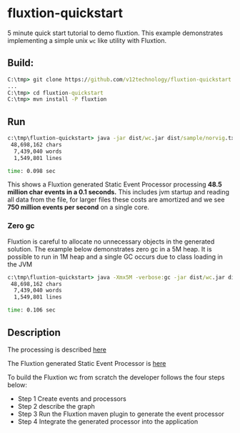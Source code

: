 # fluxtion-quickstart
5 minute quick start tutorial to demo fluxtion. This example demonstrates implementing a simple unix `wc` like utility with Fluxtion.

## Build:
```bat
C:\tmp> git clone https://github.com/v12technology/fluxtion-quickstart
...
C:\tmp> cd fluxtion-quickstart
C:\tmp> mvn install -P fluxtion
```

## Run
```bat
c:\tmp\fluxtion-quickstart> java -jar dist/wc.jar dist/sample/norvig.txt
 48,698,162 chars
  7,439,040 words
  1,549,801 lines

time: 0.098 sec
```
This shows a Fluxtion generated Static Event Processor processing **48.5 million char events in a 0.1 seconds.** This includes jvm startup and reading all data from the file, for larger files these costs are amortized and we see **750 million events per second** on a single core.

### Zero gc
Fluxtion is careful to allocate no unnecessary objects in the generated solution. The example below demonstrates zero gc in a 5M heap. It is possible to run in 1M heap and a single GC occurs due to class loading in the JVM 
```bat
c:\tmp\fluxtion-quickstart> java -Xmx5M -verbose:gc -jar dist/wc.jar dist/sample/norvig.txt
 48,698,162 chars
  7,439,040 words
  1,549,801 lines

time: 0.106 sec
```

## Description

The processing is described [here](https://github.com/v12technology/fluxtion-quickstart/blob/master/src/main/java/com/fluxtion/sample/wordcount/WordCounter.java)

The Fluxtion generated Static Event Processor is [here](https://github.com/v12technology/fluxtion-quickstart/blob/master/src/main/java/com/fluxtion/sample/wordcount/generated/WcProcessor.java) 

To build the Fluxtion wc from scratch the developer follows the four steps below:
- Step 1 Create events and processors
- Step 2 describe the graph 
- Step 3 Run the Fluxtion maven plugin to generate the event processor
- Step 4 Integrate the generated processor into the application
